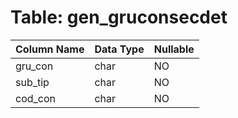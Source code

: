 # Table: gen_gruconsecdet

| Column Name | Data Type | Nullable |
|-------------|-----------|----------|
| gru_con | char | NO |
| sub_tip | char | NO |
| cod_con | char | NO |
